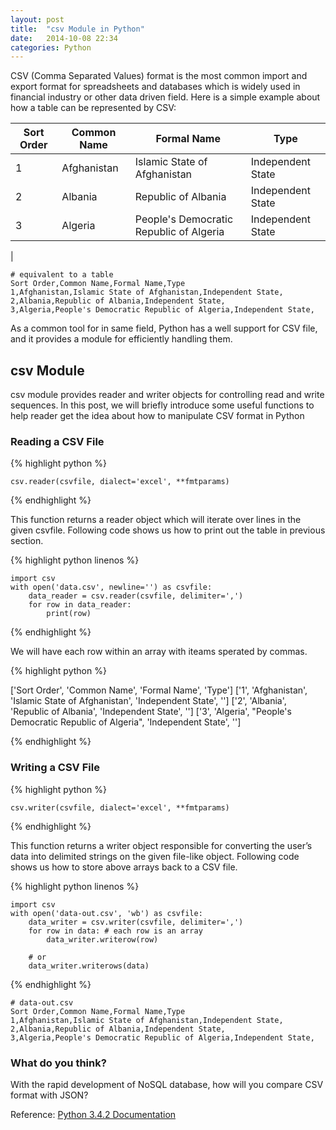 ```yaml
---
layout:	post
title:	"csv Module in Python"
date:	2014-10-08 22:34
categories:	Python
---
```


CSV (Comma Separated Values) format is the most common import and export format for spreadsheets and databases which is widely used in financial industry or other data driven field. Here is a simple example about how a table can be represented by CSV:

| Sort Order | Common Name | Formal Name                             | Type              |
|------------|-------------|-----------------------------------------|-------------------|
| 1          | Afghanistan | Islamic State of Afghanistan            | Independent State |
| 2          | Albania     | Republic of Albania                     | Independent State |
| 3          | Algeria     | People's Democratic Republic of Algeria | Independent State |
|

	# equivalent to a table
	Sort Order,Common Name,Formal Name,Type  
	1,Afghanistan,Islamic State of Afghanistan,Independent State,  
	2,Albania,Republic of Albania,Independent State,  
	3,Algeria,People's Democratic Republic of Algeria,Independent State,

As a common tool for in same field, Python has a well support for CSV file, and it provides a module for efficiently handling them.

csv Module
----
csv module provides reader and writer objects for controlling read and write sequences. In this post, we will briefly introduce some useful functions to help reader get the idea about how to manipulate CSV format in Python

### Reading a CSV File
{% highlight python %}

	csv.reader(csvfile, dialect='excel', **fmtparams)

{% endhighlight %}

This function returns a reader object which will iterate over lines in the given csvfile. Following code shows us how to print out the table in previous section.

{% highlight python linenos %}

	import csv
	with open('data.csv', newline='') as csvfile:
		data_reader = csv.reader(csvfile, delimiter=',')
		for row in data_reader:
			print(row)

{% endhighlight %}

We will have each row within an array with iteams sperated by commas.

{% highlight python %}

['Sort Order', 'Common Name', 'Formal Name', 'Type']
['1', 'Afghanistan', 'Islamic State of Afghanistan', 'Independent State', '']
['2', 'Albania', 'Republic of Albania', 'Independent State', '']
['3', 'Algeria', "People's Democratic Republic of Algeria", 'Independent State', '']

{% endhighlight %}

### Writing a CSV File
{% highlight python %}

	csv.writer(csvfile, dialect='excel', **fmtparams)

{% endhighlight %}

This function returns a writer object responsible for converting the user’s data into delimited strings on the given file-like object. Following code shows us how to store above arrays back to a CSV file.

{% highlight python linenos %}

	import csv
	with open('data-out.csv', 'wb') as csvfile:
		data_writer = csv.writer(csvfile, delimiter=',')
		for row in data: # each row is an array
			data_writer.writerow(row)

		# or
		data_writer.writerows(data)

{% endhighlight %}

	# data-out.csv
	Sort Order,Common Name,Formal Name,Type
	1,Afghanistan,Islamic State of Afghanistan,Independent State,
	2,Albania,Republic of Albania,Independent State,
	3,Algeria,People's Democratic Republic of Algeria,Independent State,

### What do you think?
With the rapid development of NoSQL database, how will you compare CSV format with JSON?

Reference: [Python 3.4.2 Documentation](https://docs.python.org/3.4/library/csv.html)